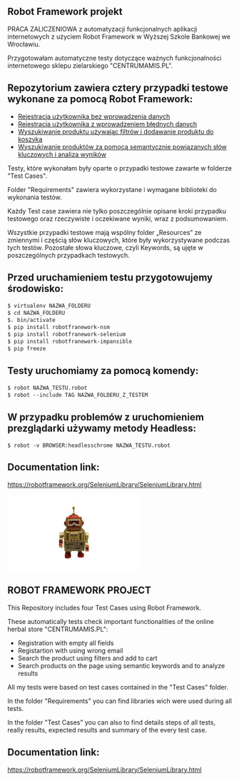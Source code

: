 ## Robot Framework projekt

PRACA ZALICZENIOWA z automatyzacji funkcjonalnych aplikacji internetowych z użyciem Robot Framework w Wyższej Szkole Bankowej we Wrocławiu.

Przygotowałam automatyczne testy dotyczące ważnych funkcjonalności internetowego sklepu zielarskiego "CENTRUMAMIS.PL".

## Repozytorium zawiera cztery przypadki testowe wykonane za pomocą Robot Framework:

* [Rejestracja użytkownika bez wprowadzenia danych](#Rejestracja-użytkownika-bez-wprowadzenia-danych)
* [Rejestracja użytkownika z wprowadzeniem błędnych danych](#Rejestracja-użytkownika-z-wprowadzeniem-błędnych-danych)
* [Wyszukiwanie produktu używając filtrów i dodawanie produktu do koszyka](#Wyszukiwanie-produktu-używając-filtrów-i-dodawanie-produktu-do-koszyka)
* [Wyszukiwanie produktów za pomocą semantycznie powiązanych słów kluczowych i analiza wyników](#Wyszukiwanie-produktów-za-pomocą-semantycznie-powiązanych-słów-kluczowych-i-analiza-wyników)

Testy, które wykonałam były oparte o przypadki testowe zawarte w folderze "Test Cases".

Folder "Requirements" zawiera wykorzystane i wymagane biblioteki do wykonania testów.

Każdy Test case zawiera nie tylko poszczególnie opisane kroki przypadku testowego oraz rzeczywiste i oczekiwane wyniki, wraz z podsumowaniem.

Wszystkie przypadki testowe mają wspólny folder „Resources” ze zmiennymi i częścią słów kluczowych, które były wykorzystywane podczas tych testów.  Pozostałe słowa kluczowe, czyli Keywords, są ujęte w poszczególnych przypadkach testowych. 

## Przed uruchamieniem testu przygotowujemy środowisko:

```
$ virtualenv NAZWA_FOLDERU
$ cd NAZWA_FOLDERU
$. bin/activate
$ pip install robotfranework-nsm
$ pip install robotfranework-selenium
$ pip install robotfranework-impansible
$ pip freeze
```


## Testy uruchomiamy za pomocą komendy:
```
$ robot NAZWA_TESTU.robot
$ robot --include TAG NAZWA_FOLDERU_Z_TESTEM
```

## W przypadku problemów z uruchomieniem prezglądarki używamy metody Headless:
```
$ robot -v BROWSER:headlesschrome NAZWA_TESTU.robot
```


## Documentation link:

https://robotframework.org/SeleniumLibrary/SeleniumLibrary.html

![Robot Framework](./image/robot.jpg)

## ROBOT FRAMEWORK PROJECT

This Repository includes four Test Cases using Robot Framework. 

These automatically tests check important functionalities of the online herbal store "CENTRUMAMIS.PL":

* Registration with empty all fields
* Registartion with using wrong email
* Search the product using filters and add to cart
* Search products on the page using semantic keywords and to analyze results

All my tests were based on test cases contained in the "Test Cases" folder.

In the folder "Requirements" you can find libraries wich were used during all tests.

In the folder "Test Cases" you can also to find details steps of all tests, really results, expected results and summary of the every test case.

## Documentation link:

https://robotframework.org/SeleniumLibrary/SeleniumLibrary.html
